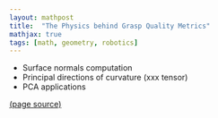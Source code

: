 ```yaml
---
layout: mathpost
title:  "The Physics behind Grasp Quality Metrics"
mathjax: true
tags: [math, geometry, robotics]
---
```


- Surface normals computation
- Principal directions of curvature (xxx tensor)
- PCA applications

[(page source)](https://github.com/samarth-robo/blog/blob/gh-pages/_posts/geometry_processing.md)
